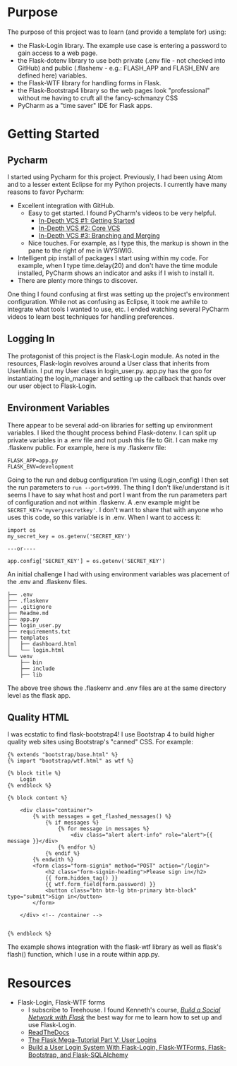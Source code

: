 # Purpose
The purpose of this project was to learn (and provide a template for) using:  
* the Flask-Login library.  The example use case is entering a password to gain access to a web page.
* the Flask-dotenv library to use both private (.env file - not checked into GitHub) and public (.flashenv - e.g.: FLASH_APP and FLASH_ENV are defined here) variables.
* the Flask-WTF library for handling forms in Flask.
* the Flask-Bootstrap4 library so the web pages look "professional" without me having to cruft all the fancy-schmanzy CSS
* PyCharm as a "time saver" IDE for Flask apps.
# Getting Started
## Pycharm
I started using Pycharm for this project.  Previously, I had been using Atom and to a lesser extent Eclipse for my Python projects.  I currently have many reasons to favor Pycharm:  
* Excellent integration with GitHub. 
  * Easy to get started.  I found PyCharm's videos to be very helpful. 
    * [In-Depth VCS #1: Getting Started](https://www.youtube.com/watch?v=jFnYQbUZQlA)
    * [In-Depth VCS #2: Core VCS](https://www.youtube.com/watch?v=_w9XWHDSSa4)
    * [In-Depth VCS #3: Branching and Merging](https://www.youtube.com/watch?v=AHkiCKG-JhM)
  * Nice touches. For example, as I type this, the markup is shown in the pane to the right of me in WYSIWIG.
* Intelligent pip install of packages I start using within my code.  For example, when I type time.delay(20) and don't have the time module installed, PyCharm shows an indicator and asks if I wish to install it.
* There are plenty more things to discover.

One thing I found confusing at first was setting up the project's environment configuration.  While not as confusing as Eclipse, it took me awhile to integrate what tools I wanted to use, etc.  I ended watching several PyCharm videos to learn best techniques for handling preferences.    
## Logging In
The protagonist of this project is the Flask-Login module.  As noted in the resources, Flask-login revolves around a User class that inherits from UserMixin.  I put my User class in login_user.py.  app.py has the goo for instantiating the login_manager and setting up the callback that hands over our user object to Flask-Login.
## Environment Variables
There appear to be several add-on libraries for setting up environment variables.  I liked the thought process behind Flask-dotenv.  I can split up private variables in a .env file and not push this file to Git.  I can make my .flaskenv public.  For example, here is my .flaskenv file:
```
FLASK_APP=app.py
FLASK_ENV=development
```
Going to the run and debug configuration I'm using (Login_config)  I then set the run parameters to ```run --port=9999```.  The thing I don't like/understand is it seems I have to say what host and port I want from the run parameters part of configuration and not within .flaskenv.  A .env example might be ```SECRET_KEY='myverysecretkey'```.  I don't want to share that with anyone who uses this code, so this variable is in .env.  When I want to access it:
```angular2html
import os
my_secret_key = os.getenv('SECRET_KEY')

---or----

app.config['SECRET_KEY'] = os.getenv('SECRET_KEY')

```
An initial challenge I had with using environment variables was placement of the .env and .flaskenv files.
```angular2html
├── .env
├── .flaskenv
├── .gitignore
├── Readme.md
├── app.py
├── login_user.py
├── requirements.txt
├── templates
│   ├── dashboard.html
│   └── login.html
└── venv
    ├── bin
    ├── include
    ├── lib
```
The above tree shows the .flaskenv and .env files are at the same directory level as the flask app.
## Quality HTML
I was ecstatic to find flask-bootstrap4!  I use Bootstrap 4 to build higher quality web sites using Bootstrap's "canned" CSS.  For example:
```angular2html
{% extends "bootstrap/base.html" %}
{% import "bootstrap/wtf.html" as wtf %}

{% block title %}
    Login
{% endblock %}

{% block content %}

    <div class="container">
        {% with messages = get_flashed_messages() %}
            {% if messages %}
                {% for message in messages %}
                    <div class="alert alert-info" role="alert">{{ message }}</div>
                {% endfor %}
            {% endif %}
        {% endwith %}
        <form class="form-signin" method="POST" action="/login">
            <h2 class="form-signin-heading">Please sign in</h2>
            {{ form.hidden_tag() }}
            {{ wtf.form_field(form.password) }}
            <button class="btn btn-lg btn-primary btn-block" type="submit">Sign in</button>
        </form>

    </div> <!-- /container -->


{% endblock %}
```
The example shows integration with the flask-wtf library as well as flask's flash() function, which I use in a route within app.py.
# Resources
* Flask-Login, Flask-WTF forms
  * I subscribe to Treehouse. I found Kenneth's course, [_Build a Social Network with Flask_](https://teamtreehouse.com/library/build-a-social-network-with-flask) the best way for me to learn how to set up and use Flask-Login.
  * [ReadTheDocs](https://flask-login.readthedocs.io/en/latest/) 
  * [The Flask Mega-Tutorial Part V: User Logins](https://blog.miguelgrinberg.com/post/the-flask-mega-tutorial-part-v-user-logins)  
  * [Build a User Login System With Flask-Login, Flask-WTForms, Flask-Bootstrap, and Flask-SQLAlchemy](https://www.youtube.com/watch?v=8aTnmsDMldY)

